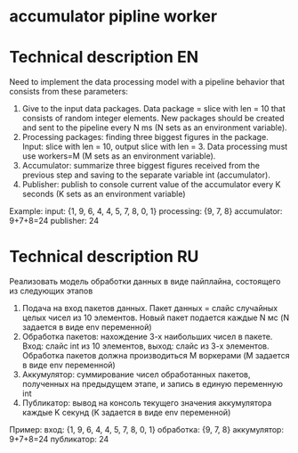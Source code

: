 # accumulator pipline worker

# Technical description EN
Need to implement the data processing model with a pipeline behavior that consists from these parameters:
1. Give to the input data packages. Data package = slice with len = 10 that consists of random integer elements. 
New packages should be created and sent to the pipeline every N ms (N sets as an environment variable).
2. Processing packages: finding three biggest figures in the package. Input: slice with len = 10, output slice with len = 3.
Data processing must use workers=M (M sets as an environment variable).
3. Accumulator: summarize three biggest figures received from the previous step and saving to the separate variable int (accumulator).
4. Publisher: publish to console current value of the accumulator every K seconds (K sets as an environment variable)

Example:
input: {1, 9, 6, 4, 4, 5, 7, 8, 0, 1}
processing: {9, 7, 8}
accumulator: 9+7+8=24
publisher: 24

# Technical description RU

Реализовать модель обработки данных в виде пайплайна, состоящего из следующих этапов
1. Подача на вход пакетов данных. Пакет данных = слайс случайных целых чисел из 10 элементов. 
Новый пакет подается каждые N мс (N задается в виде env переменной)   
2. Обработка пакетов: нахождение 3-х наибольших чисел в пакете. Вход: слайс int из 10 элементов, выход: слайс из 3-х элементов. 
Обработка пакетов должна производиться M воркерами (M задается в виде env переменной)
3. Аккумулятор: суммирование чисел обработанных пакетов, полученных на предыдущем этапе, и запись в единую переменную int
4. Публикатор: вывод на консоль текущего значения аккумулятора каждые K секунд (K задается в виде env переменной)

Пример:
вход: {1, 9, 6, 4, 4, 5, 7, 8, 0, 1}
обработка: {9, 7, 8}
аккумулятор: 9+7+8=24
публикатор: 24